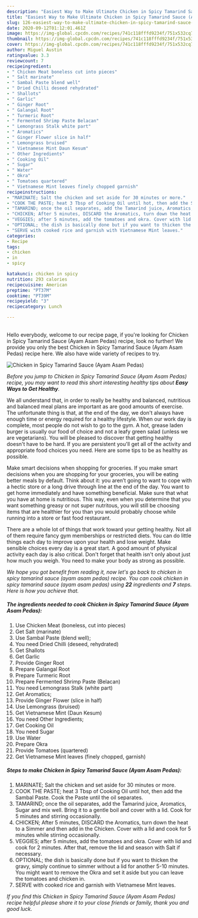 ```yaml
---
description: "Easiest Way to Make Ultimate Chicken in Spicy Tamarind Sauce (Ayam Asam Pedas)"
title: "Easiest Way to Make Ultimate Chicken in Spicy Tamarind Sauce (Ayam Asam Pedas)"
slug: 126-easiest-way-to-make-ultimate-chicken-in-spicy-tamarind-sauce-ayam-asam-pedas
date: 2020-09-12T01:12:01.461Z
image: https://img-global.cpcdn.com/recipes/741c118fffd9234f/751x532cq70/chicken-in-spicy-tamarind-sauce-ayam-asam-pedas-recipe-main-photo.jpg
thumbnail: https://img-global.cpcdn.com/recipes/741c118fffd9234f/751x532cq70/chicken-in-spicy-tamarind-sauce-ayam-asam-pedas-recipe-main-photo.jpg
cover: https://img-global.cpcdn.com/recipes/741c118fffd9234f/751x532cq70/chicken-in-spicy-tamarind-sauce-ayam-asam-pedas-recipe-main-photo.jpg
author: Miguel Austin
ratingvalue: 3.3
reviewcount: 7
recipeingredient:
- " Chicken Meat boneless cut into pieces"
- " Salt marinate"
- " Sambal Paste blend well"
- " Dried Chilli deseed rehydrated"
- " Shallots"
- " Garlic"
- " Ginger Root"
- " Galangal Root"
- " Turmeric Root"
- " Fermented Shrimp Paste Belacan"
- " Lemongrass Stalk white part"
- " Aromatics"
- " Ginger Flower slice in half"
- " Lemongrass bruised"
- " Vietnamese Mint Daun Kesum"
- " Other Ingredients"
- " Cooking Oil"
- " Sugar"
- " Water"
- " Okra"
- " Tomatoes quartered"
- " Vietnamese Mint leaves finely chopped garnish"
recipeinstructions:
- "MARINATE; Salt the chicken and set aside for 30 minutes or more."
- "COOK THE PASTE; heat 3 Tbsp of Cooking Oil until hot, then add the Sambal Paste. Cook the Paste until the oil separates."
- "TAMARIND; once the oil separates, add the Tamarind juice, Aromatics, Sugar and mix well. Bring it to a gentle boil and cover with a lid. Cook for 5 minutes and stirring occasionally."
- "CHICKEN; After 5 minutes, DISCARD the Aromatics, turn down the heat to a Simmer and then add in the Chicken. Cover with a lid and cook for 5 minutes while stirring occasionally."
- "VEGGIES; after 5 minutes, add the tomatoes and okra. Cover with lid and cook for 2 minutes. After that, remove the lid and season with Salt if necessary."
- "OPTIONAL; the dish is basically done but if you want to thicken the gravy, simply continue to simmer without a lid for another 5-10 minutes. You might want to remove the Okra and set it aside but you can leave the tomatoes and chicken in."
- "SERVE with cooked rice and garnish with Vietnamese Mint leaves."
categories:
- Recipe
tags:
- chicken
- in
- spicy

katakunci: chicken in spicy 
nutrition: 293 calories
recipecuisine: American
preptime: "PT37M"
cooktime: "PT39M"
recipeyield: "3"
recipecategory: Lunch

---
```

<br>
Hello everybody, welcome to our recipe page, if you're looking for Chicken in Spicy Tamarind Sauce (Ayam Asam Pedas) recipe, look no further! We provide you only the best Chicken in Spicy Tamarind Sauce (Ayam Asam Pedas) recipe here. We also have wide variety of recipes to try.
<br>


![Chicken in Spicy Tamarind Sauce (Ayam Asam Pedas)](https://img-global.cpcdn.com/recipes/741c118fffd9234f/751x532cq70/chicken-in-spicy-tamarind-sauce-ayam-asam-pedas-recipe-main-photo.jpg)

<i>Before you jump to Chicken in Spicy Tamarind Sauce (Ayam Asam Pedas) recipe, you may want to read this short interesting healthy tips about <strong>Easy Ways to Get Healthy</strong>.</i>

We all understand that, in order to really be healthy and balanced, nutritious and balanced meal plans are important as are good amounts of exercise. The unfortunate thing is that, at the end of the day, we don't always have enough time or energy required for a healthy lifestyle. When our work day is complete, most people do not wish to go to the gym. A hot, grease laden burger is usually our food of choice and not a leafy green salad (unless we are vegetarians). You will be pleased to discover that getting healthy doesn't have to be hard. If you are persistent you'll get all of the activity and appropriate food choices you need. Here are some tips to be as healthy as possible.

Make smart decisions when shopping for groceries. If you make smart decisions when you are shopping for your groceries, you will be eating better meals by default. Think about it: you aren’t going to want to cope with a hectic store or a long drive through line at the end of the day. You want to get home immediately and have something beneficial. Make sure that what you have at home is nutritious. This way, even when you determine that you want something greasy or not super nutritous, you will still be choosing items that are healthier for you than you would probably choose while running into a store or fast food restaurant.

There are a whole lot of things that work toward your getting healthy. Not all of them require fancy gym memberships or restricted diets. You can do little things each day to improve upon your health and lose weight. Make sensible choices every day is a great start. A good amount of physical activity each day is also critical. Don't forget that health isn't only about just how much you weigh. You need to make your body as strong as possible. 


<i>We hope you got benefit from reading it, now let's go back to chicken in spicy tamarind sauce (ayam asam pedas) recipe. You can cook chicken in spicy tamarind sauce (ayam asam pedas) using <strong>22</strong> ingredients and <strong>7</strong> steps. Here is how you achieve that.
</i>

##### The ingredients needed to cook Chicken in Spicy Tamarind Sauce (Ayam Asam Pedas):

1. Use  Chicken Meat (boneless, cut into pieces)
1. Get  Salt (marinate)
1. Use  Sambal Paste (blend well);
1. You need  Dried Chilli (deseed, rehydrated)
1. Get  Shallots
1. Get  Garlic
1. Provide  Ginger Root
1. Prepare  Galangal Root
1. Prepare  Turmeric Root
1. Prepare  Fermented Shrimp Paste (Belacan)
1. You need  Lemongrass Stalk (white part)
1. Get  Aromatics;
1. Provide  Ginger Flower (slice in half)
1. Use  Lemongrass (bruised)
1. Get  Vietnamese Mint (Daun Kesum)
1. You need  Other Ingredients;
1. Get  Cooking Oil
1. You need  Sugar
1. Use  Water
1. Prepare  Okra
1. Provide  Tomatoes (quartered)
1. Get  Vietnamese Mint leaves (finely chopped, garnish)


##### Steps to make Chicken in Spicy Tamarind Sauce (Ayam Asam Pedas):

1. MARINATE; Salt the chicken and set aside for 30 minutes or more.
1. COOK THE PASTE; heat 3 Tbsp of Cooking Oil until hot, then add the Sambal Paste. Cook the Paste until the oil separates.
1. TAMARIND; once the oil separates, add the Tamarind juice, Aromatics, Sugar and mix well. Bring it to a gentle boil and cover with a lid. Cook for 5 minutes and stirring occasionally.
1. CHICKEN; After 5 minutes, DISCARD the Aromatics, turn down the heat to a Simmer and then add in the Chicken. Cover with a lid and cook for 5 minutes while stirring occasionally.
1. VEGGIES; after 5 minutes, add the tomatoes and okra. Cover with lid and cook for 2 minutes. After that, remove the lid and season with Salt if necessary.
1. OPTIONAL; the dish is basically done but if you want to thicken the gravy, simply continue to simmer without a lid for another 5-10 minutes. You might want to remove the Okra and set it aside but you can leave the tomatoes and chicken in.
1. SERVE with cooked rice and garnish with Vietnamese Mint leaves.


<i>If you find this Chicken in Spicy Tamarind Sauce (Ayam Asam Pedas) recipe helpful please share it to your close friends or family, thank you and good luck.</i>
